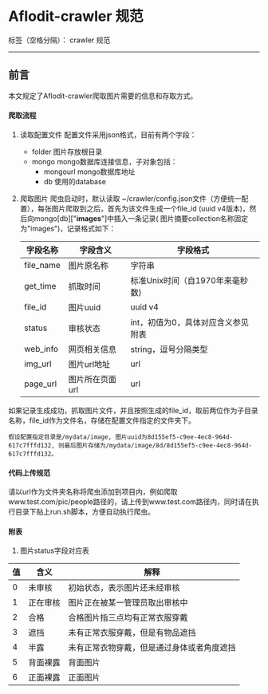 # Aflodit-crawler 规范

标签（空格分隔）： crawler 规范

---

前言
-------
本文规定了Aflodit-crawler爬取图片需要的信息和存取方式。

#### 爬取流程
1. 读取配置文件
配置文件采用json格式，目前有两个字段：
    * folder
    图片存放根目录
    * mongo
    mongo数据库连接信息，子对象包括：
        * mongourl
        mongo数据库地址
        * db
        使用的database 

1. 爬取图片
爬虫启动时，默认读取 ~/crawler/config.json文件（方便统一配置），每张图片爬取到之后，首先为该文件生成一个file_id (uuid v4版本)，然后向mongo[db]["**images**"]中插入一条记录( 图片摘要collection名称固定为"images")，记录格式如下：

    | 字段名称  | 字段含义    | 字段格式 |
    |---        |---          |----      | 
    | file_name | 图片原名称  | 字符串 |
    | get_time  | 抓取时间    | 标准Unix时间（自1970年来毫秒数) |
    | file_id   | 图片uuid    | uuid v4 |
    | status    | 审核状态    | int，初值为0，具体对应含义参见附表 |
    | web_info  | 网页相关信息| string，逗号分隔类型 |
    | img_url   | 图片url地址 | url |
    | page_url  | 图片所在页面url | url |
    
如果记录生成成功，抓取图片文件，并且按照生成的file_id，取前两位作为子目录名称，file_id作为文件名，存储在配置文件指定的文件夹下。

    假设配置指定目录是/mydata/image, 图片uuid为8d155ef5-c9ee-4ec8-964d-617c7fffd132, 则最后图片存储为/mydata/image/8d/8d155ef5-c9ee-4ec8-964d-617c7fffd132。
    
#### 代码上传规范
请以url作为文件夹名称将爬虫添加到项目内，例如爬取www.test.com/pic/people路径的，请上传到www.test.com路径内，同时请在执行目录下贴上run.sh脚本，方便自动执行爬虫。

#### 附表

1. 图片status字段对应表

| 值 | 含义 | 解释 |
|----|------|------|
| 0  | 未审核 | 初始状态，表示图片还未经审核 |
| 1 | 正在审核 | 图片正在被某一管理员取出审核中 |
| 2 | 合格 | 合格图片指三点均有正常衣服穿戴 |
| 3 | 遮挡 | 未有正常衣服穿戴，但是有物品遮挡 |
| 4 | 半露 | 未有正常衣物穿戴，但是通过身体或者角度遮挡 |
| 5 | 背面裸露 | 背面图片 |
| 6 | 正面裸露 | 正面图片 |





